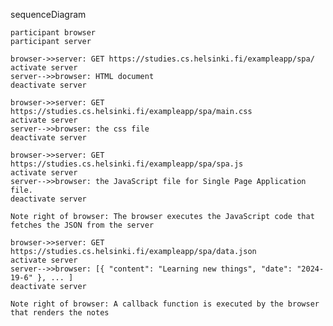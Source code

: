 sequenceDiagram

    participant browser
    participant server
    
    browser->>server: GET https://studies.cs.helsinki.fi/exampleapp/spa/
    activate server
    server-->>browser: HTML document
    deactivate server
    
    browser->>server: GET https://studies.cs.helsinki.fi/exampleapp/spa/main.css
    activate server
    server-->>browser: the css file
    deactivate server
    
    browser->>server: GET https://studies.cs.helsinki.fi/exampleapp/spa/spa.js
    activate server
    server-->>browser: the JavaScript file for Single Page Application file. 
    deactivate server
    
    Note right of browser: The browser executes the JavaScript code that fetches the JSON from the server
    
    browser->>server: GET https://studies.cs.helsinki.fi/exampleapp/spa/data.json
    activate server
    server-->>browser: [{ "content": "Learning new things", "date": "2024-19-6" }, ... ]
    deactivate server    

    Note right of browser: A callback function is executed by the browser that renders the notes
